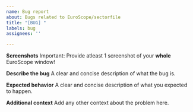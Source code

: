 ```yaml
---
name: Bug report
about: Bugs related to EuroScope/sectorfile
title: "[BUG] "
labels: bug
assignees: ''

---
```


**Screenshots**
Important: Provide atleast 1 screenshot of your **whole** EuroScope window!

**Describe the bug**
A clear and concise description of what the bug is.

**Expected behavior**
A clear and concise description of what you expected to happen.

**Additional context**
Add any other context about the problem here.
